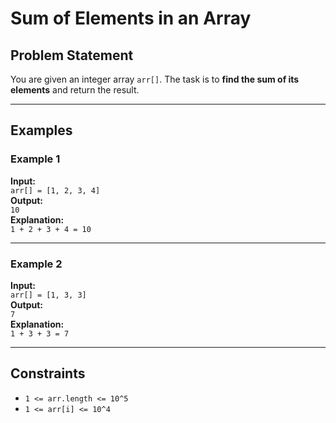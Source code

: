 # Sum of Elements in an Array

## Problem Statement

You are given an integer array `arr[]`. The task is to **find the sum of its elements** and return the result.

---

## Examples

### Example 1
**Input:**  
`arr[] = [1, 2, 3, 4]`  
**Output:**  
`10`  
**Explanation:**  
`1 + 2 + 3 + 4 = 10`

---

### Example 2
**Input:**  
`arr[] = [1, 3, 3]`  
**Output:**  
`7`  
**Explanation:**  
`1 + 3 + 3 = 7`

---

## Constraints

- `1 <= arr.length <= 10^5`
- `1 <= arr[i] <= 10^4`

